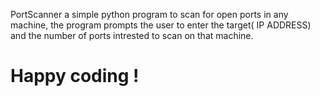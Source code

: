 PortScanner a simple python program to scan for open ports in any machine, 
the program prompts the user to enter the target( IP ADDRESS) and the number of ports intrested to scan on that machine.
# Happy coding !
